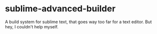 sublime-advanced-builder
========================

A build system for sublime text, that goes way too far for a text editor. But hey, I couldn't help myself.